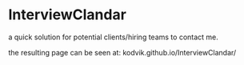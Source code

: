 # InterviewClandar
a quick solution for potential clients/hiring teams to contact me.


the resulting page can be seen at: kodvik.github.io/InterviewClandar/
